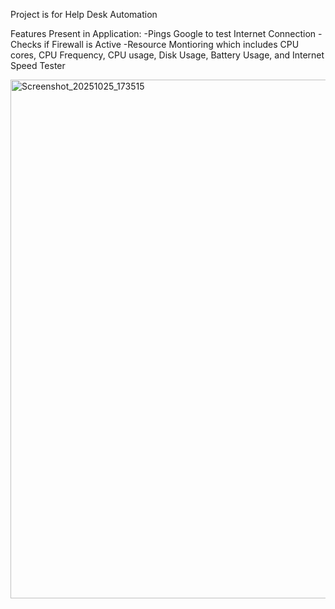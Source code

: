 Project is for Help Desk Automation

Features Present in Application:
  -Pings Google to test Internet Connection 
  -Checks if Firewall is Active 
  -Resource Montioring which includes 
  CPU cores, 
  CPU Frequency, 
  CPU usage, 
  Disk Usage, 
  Battery Usage, 
  and Internet Speed Tester 

  <img width="1200" height="830" alt="Screenshot_20251025_173515" src="https://github.com/user-attachments/assets/c2bfe2c2-19ac-4dcb-a4bf-120a12adc6a5" />
